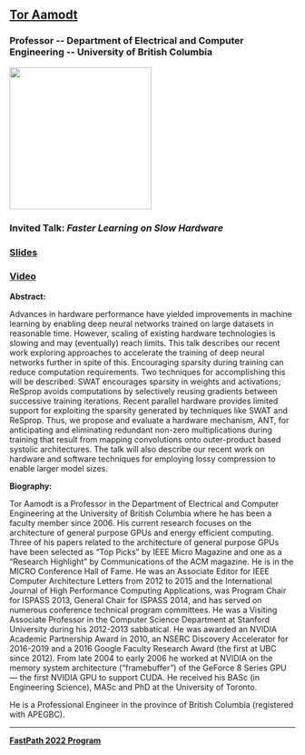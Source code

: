 ## [Tor Aamodt](https://people.ece.ubc.ca/aamodt/)
### Professor -- Department of Electrical and Computer Engineering -- University of British Columbia

<img src="https://ece.ubc.ca/files/2015/10/aamodt.jpg" width="250">

### Invited Talk:  *Faster Learning on Slow Hardware*

### [Slides]()

### [Video]()

**Abstract:**

Advances in hardware performance have yielded improvements in machine learning by enabling deep neural networks trained on large datasets in reasonable time.  However, scaling of existing hardware technologies is slowing and may (eventually) reach limits.  This talk describes our recent work exploring approaches to accelerate the training of deep neural networks further in spite of this.  Encouraging sparsity during training can reduce computation requirements.  Two techniques for accomplishing this will be described:  SWAT encourages sparsity in weights and activations; ReSprop avoids computations by selectively reusing gradients between successive training iterations. Recent parallel hardware provides limited support for exploiting the sparsity generated by techniques like SWAT and ReSprop. Thus, we propose and evaluate a hardware mechanism, ANT, for anticipating and eliminating redundant non-zero multiplications during training that result from mapping convolutions onto outer-product based systolic architectures.  The talk will also describe our recent work on hardware and software techniques for employing lossy compression to enable larger model sizes.

**Biography:**

Tor Aamodt is a Professor in the Department of Electrical and Computer Engineering at the University of British Columbia where he has been a faculty member since 2006. His current research focuses on the architecture of general purpose GPUs and energy efficient computing. Three of his papers related to the architecture of general purpose GPUs have been selected as “Top Picks” by IEEE Micro Magazine and one as a “Research Highlight” by Communications of the ACM magazine. He is in the MICRO Conference Hall of Fame. He was an Associate Editor for IEEE Computer Architecture Letters from 2012 to 2015 and the International Journal of High Performance Computing Applications, was Program Chair for ISPASS 2013, General Chair for ISPASS 2014, and has served on numerous conference technical program committees. He was a Visiting Associate Professor in the Computer Science Department at Stanford University during his 2012-2013 sabbatical.  He was awarded an NVIDIA Academic Partnership Award in 2010, an NSERC Discovery Accelerator for 2016-2019 and a 2016 Google Faculty Research Award (the first at UBC since 2012). From late 2004 to early 2006 he worked at NVIDIA on the memory system architecture (“framebuffer”) of the GeForce 8 Series GPU — the first NVIDIA GPU to support CUDA.  He received his BASc (in Engineering Science), MASc and PhD at the University of Toronto.

He is a Professional Engineer in the province of British Columbia (registered with APEGBC). 

----
**[FastPath 2022 Program](https://fastpathconference.github.io/FastPath2022/)**
